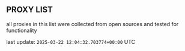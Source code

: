 ## PROXY LIST

all proxies in this list were collected from open sources and tested for functionality

last update: `2025-03-22 12:04:32.703774+00:00` UTC